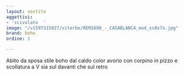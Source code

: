 ```yaml
---
layout: vestito
aggettivi:
- 'scivolato  '
image: "/v1597315027/viterbo/REM1680_-_CASABLANCA_mod_xs8x7o.jpg"
brand: boho
ordine: 1

---
```

Abito da sposa stile boho dal caldo color avorio con corpino in pizzo e scollatura a V sia sul davanti che sul retro